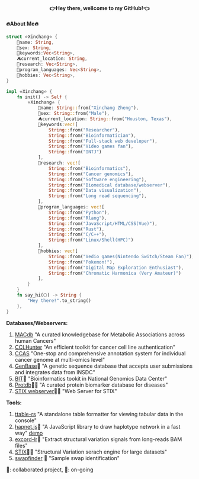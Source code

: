 <h4 align="center">
  👉Hey there, wellcome to my GitHub!👈
</h4>

<h4>🔥About Me🔥</h4>


```rust
struct ⭐Xinchang⭐ { 
    🍕name: String,
    👦sex: String,
    🍎keywords:Vec<String>,
    ⛺current_location: String,
    💼research: Vec<String>,
    🌴program_languages: Vec<String>,
    🎅hobbies: Vec<String>,
}

impl ⭐Xinchang⭐ {
    fn init() -> Self {
        ⭐Xinchang⭐ {
            🍕name: String::from("Xinchang Zheng"),
            👦sex: String::from("Male"),
            ⛺current_location: String::from("Houston, Texas"),
            🍎keywords:vec![
                String::from("Researcher"),
                String::from("Bioinformatician"),
                String::from("Full-stack web developer"),
                String::from("Video games fan"),
                String::from("INTJ")
            ],
            💼research: vec![
                String::from("Bioinformatics"),
                String::from("Cancer genomics"),
                String::from("Software engineering"),
                String::from("Biomedical database/webserver"),
                String::from("Data visualization"),
                String::from("Long read sequencing"),
            ],
            🌴program_languages: vec![
                String::from("Python"),
                String::from("Rlang"),
                String::from("JavaScript/HTML/CSS(Vue)"),
                String::from("Rust"),
                String::from("C/C++"),
                String::from("Linux/Shell(HPC)")
            ],
            🎅hobbies: vec![
                String::from("Vedio games(Nintendo Switch/Steam Fan)"),
                String::from("Pokemon!"),
                String::from("Digital Map Exploration Enthusiast"),
                String::from("Chromatic Harmonica (Very Amateur)")
            ],
        }
    }
    fn say_hi(🌕) -> String {
        "Hey there!".to_string()
    },
}
```

**Databases/Webservers:**

1.  [MACdb](https://ngdc.cncb.ac.cn/macdb/) "A curated knowledgebase for Metabolic Associations across human Cancers"
2.  [CCLHunter](https://ngdc.cncb.ac.cn/cclhunter/home) "An efficient toolkit for cancer cell line authentication"
3.  [CCAS](https://ngdc.cncb.ac.cn/ccas/#/) "One-stop and comprehensive annotation system for individual cancer genome at multi-omics level"
4.  [GenBase](https://ngdc.cncb.ac.cn/genbase/?lang=en)🍄 "A genetic sequence database that accepts user submissions and integrates data from INSDC"
5.  [BIT](https://ngdc.cncb.ac.cn/bit/)🍄 "Bioinformatics tookit in National Genomics Data Center"
6.  [Protdb](https://zhengxinchang.github.io/protdb/)🍄🌵 "A curated protein biomarker database for diseases"
7.  [STIX webserver](https://zhengxinchang.github.io/stix/)🍄🌵 "Web Server for STIX"

**Tools:**

1.  [ttable-rs](https://github.com/zhengxinchang/ttable-rs) "A standalone table formatter for viewing tabular data in the console"
2.  [hapnet.js](https://github.com/zhengxinchang/hapnet.js)🌵 "A JavaScript library to draw haplotype network in a fast way" [demo](https://zhengxinchang.github.io/hapnetjs/dist/index.html)
3.  [excord-lr](https://github.com/zhengxinchang/excord-lr)🌵 "Extract structural variation signals from long-reads BAM files"
4.  [STIX](https://github.com/zhengxinchang/stix)🍄🌵 "Structural Variation serach engine for large datasets"
5.  [swapfinder](https://github.com/zhengxinchang/swapfinder) 🌵 "Sample swap identification"

🍄: collaborated project, 🌵: on-going
